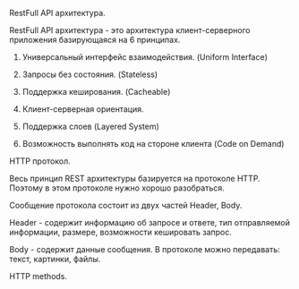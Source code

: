 RestFull API архитектура.

RestFull API архитектура - это архитектура клиент-серверного приложения базирующаяся на 6 принципах.

1. Универсальный интерфейс взаимодействия. (Uniform Interface)

2. Запросы без состояния. (Stateless)

3. Поддержка кеширования. (Cacheable)

4. Клиент-серверная ориентация.

5. Поддержка слоев (Layered System)

6. Возможность выполнять код на стороне клиента (Code on Demand)

HTTP протокол.

Весь принцип REST архитектуры базируется на протоколе HTTP. Поэтому в этом протоколе нужно хорошо разобраться.

Сообщение протокола состоит из двух частей Header, Body.

Header - содержит информацию об запросе и ответе, тип отправляемой информации, размере, возможности кешировать запрос.

Body - содержит данные сообщения. В протоколе можно передавать: текст, картинки, файлы.

HTTP methods.